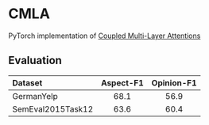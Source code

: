 # CMLA
PyTorch implementation of [Coupled Multi-Layer Attentions](https://www.aaai.org/Conferences/AAAI/2017/PreliminaryPapers/15-Wang-W-14441.pdf)

## Evaluation

| Dataset           | Aspect-F1 | Opinion-F1 |
| :---------------- | :-------: | :--------: |
| GermanYelp        |   68.1    |    56.9    |
| SemEval2015Task12 |   63.6    |    60.4    |
